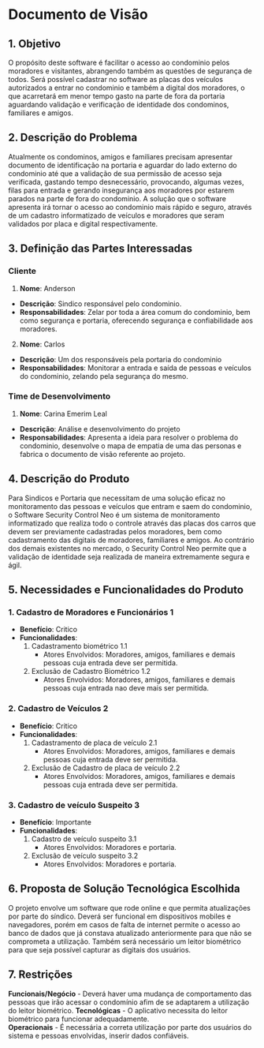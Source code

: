 # Documento de Visão  
  
## 1. Objetivo  
O propósito deste software é facilitar o acesso ao condominio pelos moradores e visitantes, abrangendo também as questões de segurança de todos. Será possível cadastrar no software as placas dos veículos autorizados a entrar no condominio e também a digital dos moradores, o que acarretará em menor tempo gasto na parte de fora da portaria aguardando validação e verificação de identidade dos condominos, familiares e amigos.

## 2. Descrição do Problema  
Atualmente os condominos, amigos e familiares precisam apresentar documento de identificação na portaria e aguardar do lado externo do condominio até que a validação de sua permissão de acesso seja verificada, gastando tempo desnecessário, provocando, algumas vezes, filas para entrada e gerando insegurança aos moradores por estarem parados na parte de fora do condominio. 
A solução que o software apresenta irá tornar o acesso ao condominio mais rápido e seguro, através de um cadastro informatizado de veículos e moradores que seram validados por placa e digital respectivamente.

## 3. Definição das Partes Interessadas  

### Cliente  

 1. **Nome**: Anderson
   - **Descrição**: Sindico responsável pelo condominio.
   - **Responsabilidades**: Zelar por toda a área comum do condominio, bem como segurança e portaria, oferecendo segurança e confiabilidade aos moradores.  

 2. **Nome**: Carlos 
   - **Descrição**: Um dos responsáveis pela portaria do condominio 
   - **Responsabilidades**: Monitorar a entrada e saída de pessoas e veículos do condominio, zelando pela segurança do mesmo.

### Time de Desenvolvimento

 1. **Nome**: Carina Emerim Leal 
   - **Descrição**: Análise e desenvolvimento do projeto
   - **Responsabilidades**: Apresenta a ideia para resolver o problema do condominio, desenvolve o mapa de empatia de uma das personas e fabrica o documento de visão referente ao projeto.


## 4. Descrição do Produto  
Para Sindicos e Portaria que necessitam de uma solução eficaz no monitoramento das pessoas e veículos que entram e saem do condominio, o Software Security Control Neo é um sistema de monitoramento informatizado que realiza todo o controle através das placas dos carros que devem ser previamente cadastradas pelos moradores, bem como cadastramento das digitais de moradores, familiares e amigos. Ao contrário dos demais existentes no mercado, o Security Control Neo permite que a validação de identidade seja realizada de maneira extremamente segura e ágil.

## 5. Necessidades e Funcionalidades do Produto  

### 1. Cadastro de Moradores e Funcionários 1  
 - **Benefício**: Critico
 - **Funcionalidades**:  
    1. Cadastramento biométrico 1.1  
       - Atores Envolvidos: Moradores, amigos, familiares e demais pessoas cuja entrada deve ser permitida. 
    2. Exclusão de Cadastro Biométrico 1.2  
       - Atores Envolvidos: Moradores, amigos, familiares e demais pessoas cuja entrada nao deve mais ser permitida.  

### 2. Cadastro de Veículos 2   
 - **Benefício**: Critico 
 - **Funcionalidades**:  
    1. Cadastramento de placa de veículo 2.1  
       - Atores Envolvidos: Moradores, amigos, familiares e demais pessoas cuja entrada deve ser permitida.
    2. Exclusão de Cadastro de placa de veículo 2.2  
       - Atores Envolvidos: Moradores, amigos, familiares e demais pessoas cuja entrada deve ser permitida.  
       
 ### 3. Cadastro de veículo Suspeito 3   
 - **Benefício**: Importante
 - **Funcionalidades**:  
    1. Cadastro de veículo suspeito 3.1  
       - Atores Envolvidos: Moradores e portaria.  
    2. Exclusão de veículo suspeito 3.2  
       - Atores Envolvidos: Moradores e portaria.          

## 6. Proposta de Solução Tecnológica Escolhida  
O projeto envolve um software que rode online e que permita atualizações por parte do síndico. Deverá ser funcional em dispositivos mobiles e navegadores, porém em casos de falta de internet permite o acesso ao banco de dados que já constava atualizado anteriormente para que não se comprometa a utilização.
Também será necessário um leitor biométrico para que seja possível capturar as digitais dos usuários.

## 7. Restrições    
**Funcionais/Negócio** - Deverá haver uma mudança de comportamento das pessoas que irão acessar o condomínio afim de se adaptarem a utilização do leitor biométrico. 
**Tecnológicas** - O aplicativo necessita do leitor biométrico para funcionar adequadamente.  
**Operacionais** - É necessária a correta utilização por parte dos usuários do sistema e pessoas envolvidas, inserir dados confiáveis.
 



